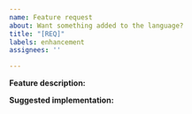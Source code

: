 ```yaml
---
name: Feature request
about: Want something added to the language?
title: "[REQ]"
labels: enhancement
assignees: ''

---
```


**Feature description:**



**Suggested implementation:**
